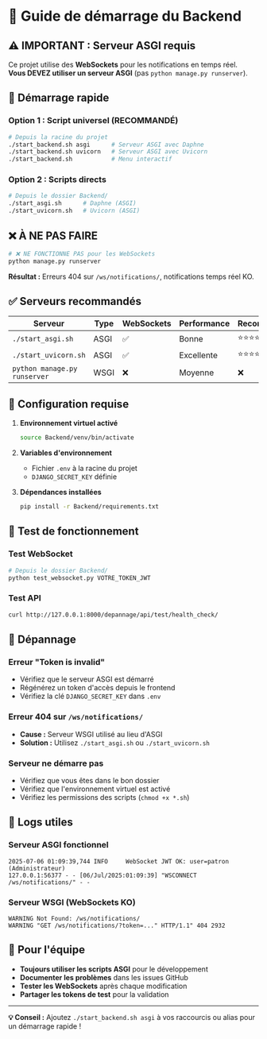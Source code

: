 # 🚀 Guide de démarrage du Backend

## ⚠️ IMPORTANT : Serveur ASGI requis

Ce projet utilise des **WebSockets** pour les notifications en temps réel.  
**Vous DEVEZ utiliser un serveur ASGI** (pas `python manage.py runserver`).

## 🎯 Démarrage rapide

### Option 1 : Script universel (RECOMMANDÉ)
```bash
# Depuis la racine du projet
./start_backend.sh asgi      # Serveur ASGI avec Daphne
./start_backend.sh uvicorn   # Serveur ASGI avec Uvicorn
./start_backend.sh           # Menu interactif
```

### Option 2 : Scripts directs
```bash
# Depuis le dossier Backend/
./start_asgi.sh      # Daphne (ASGI)
./start_uvicorn.sh   # Uvicorn (ASGI)
```

## ❌ À NE PAS FAIRE

```bash
# ❌ NE FONCTIONNE PAS pour les WebSockets
python manage.py runserver
```

**Résultat :** Erreurs 404 sur `/ws/notifications/`, notifications temps réel KO.

## ✅ Serveurs recommandés

| Serveur | Type | WebSockets | Performance | Recommandation |
|---------|------|------------|-------------|----------------|
| `./start_asgi.sh` | ASGI | ✅ | Bonne | ⭐⭐⭐⭐⭐ |
| `./start_uvicorn.sh` | ASGI | ✅ | Excellente | ⭐⭐⭐⭐⭐ |
| `python manage.py runserver` | WSGI | ❌ | Moyenne | ❌ |

## 🔧 Configuration requise

1. **Environnement virtuel activé**
   ```bash
   source Backend/venv/bin/activate
   ```

2. **Variables d'environnement**
   - Fichier `.env` à la racine du projet
   - `DJANGO_SECRET_KEY` définie

3. **Dépendances installées**
   ```bash
   pip install -r Backend/requirements.txt
   ```

## 🧪 Test de fonctionnement

### Test WebSocket
```bash
# Depuis le dossier Backend/
python test_websocket.py VOTRE_TOKEN_JWT
```

### Test API
```bash
curl http://127.0.0.1:8000/depannage/api/test/health_check/
```

## 🐛 Dépannage

### Erreur "Token is invalid"
- Vérifiez que le serveur ASGI est démarré
- Régénérez un token d'accès depuis le frontend
- Vérifiez la clé `DJANGO_SECRET_KEY` dans `.env`

### Erreur 404 sur `/ws/notifications/`
- **Cause :** Serveur WSGI utilisé au lieu d'ASGI
- **Solution :** Utilisez `./start_asgi.sh` ou `./start_uvicorn.sh`

### Serveur ne démarre pas
- Vérifiez que vous êtes dans le bon dossier
- Vérifiez que l'environnement virtuel est activé
- Vérifiez les permissions des scripts (`chmod +x *.sh`)

## 📝 Logs utiles

### Serveur ASGI fonctionnel
```
2025-07-06 01:09:39,744 INFO     WebSocket JWT OK: user=patron (Administrateur)
127.0.0.1:56377 - - [06/Jul/2025:01:09:39] "WSCONNECT /ws/notifications/" - -
```

### Serveur WSGI (WebSockets KO)
```
WARNING Not Found: /ws/notifications/
WARNING "GET /ws/notifications/?token=..." HTTP/1.1" 404 2932
```

## 🤝 Pour l'équipe

- **Toujours utiliser les scripts ASGI** pour le développement
- **Documenter les problèmes** dans les issues GitHub
- **Tester les WebSockets** après chaque modification
- **Partager les tokens de test** pour la validation

---

**💡 Conseil :** Ajoutez `./start_backend.sh asgi` à vos raccourcis ou alias pour un démarrage rapide ! 